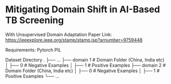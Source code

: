 # Mitigating Domain Shift in AI-Based TB Screening
With Unsupervised Domain Adaptation
Paper Link: https://ieeexplore.ieee.org/stamp/stamp.jsp?arnumber=9759448

Requirements:
Pytorch
PIL

Dataset Directory
.
├── ...
├── domain 1      # Domain Folder (China, India etc)
│   ├── 0         # Negative Examples
│   ├── 1         # Positive Examples
├── domain 2      # Domain Folder (China, India etc)
│   ├── 0         # Negative Examples
│   ├── 1         # Positive Examples
└── ...
